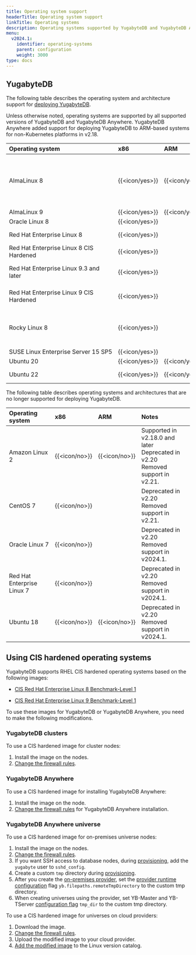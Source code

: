 ```yaml
---
title: Operating system support
headerTitle: Operating system support
linkTitle: Operating systems
description: Operating systems supported by YugabyteDB and YugabyteDB Anywhere.
menu:
  v2024.1:
    identifier: operating-systems
    parent: configuration
    weight: 3000
type: docs
---
```


## YugabyteDB

The following table describes the operating system and architecture support for [deploying YugabyteDB](../../../deploy/manual-deployment/).

Unless otherwise noted, operating systems are supported by all supported versions of YugabyteDB and YugabyteDB Anywhere. YugabyteDB Anywhere added support for deploying YugabyteDB to ARM-based systems for non-Kubernetes platforms in v2.18.

| Operating system | x86            | ARM            | Notes |
| :--------------- | :------------- | :------------- | :---- |
| AlmaLinux 8      | {{<icon/yes>}} | {{<icon/yes>}} | Recommended for production<br>Recommended development platform<br>Default for YBA-deployed nodes |
| AlmaLinux 9      | {{<icon/yes>}} | {{<icon/yes>}} |       |
| Oracle Linux 8   | {{<icon/yes>}} |                | |
| Red Hat Enterprise Linux 8 | {{<icon/yes>}} |      | Recommended for production |
| Red Hat Enterprise Linux 8 CIS Hardened | {{<icon/yes>}} |      | |
| Red Hat Enterprise Linux&nbsp;9.3 and later | {{<icon/yes>}} |  | Supported in v2.20.3 and later.  {{<tags/feature/ea>}} |
| Red Hat Enterprise Linux&nbsp;9 CIS Hardened | {{<icon/yes>}} |  | Supported in v2.20.3 and later.  {{<tags/feature/ea>}} |
| Rocky Linux 8    | {{<icon/yes>}} |                | Supported in v2.20.8, v2024.1.4, and v2024.2 and later.  {{<tags/feature/ea>}} |
| SUSE&nbsp;Linux&nbsp;Enterprise&nbsp;Server&nbsp;15&nbsp;SP5 | {{<icon/yes>}} |     | {{<tags/feature/ea>}} |
| Ubuntu 20        | {{<icon/yes>}} | {{<icon/yes>}} |       |
| Ubuntu 22        | {{<icon/yes>}} | {{<icon/yes>}} | Supported in v2.18.5, v2.20.1 |

The following table describes operating systems and architectures that are no longer supported for deploying YugabyteDB.

| Operating system | x86            | ARM            | Notes |
| :--------------- | :------------- | :------------- | :---- |
| Amazon Linux 2   | {{<icon/no>}}  | {{<icon/no>}}  | Supported in v2.18.0 and later<br>Deprecated in v2.20<br> Removed support in v2.21. |
| CentOS 7         | {{<icon/no>}}  |                | Deprecated in v2.20<br> Removed support in v2.21. |
| Oracle Linux 7   | {{<icon/no>}}  |                | Deprecated in v2.20<br> Removed support in v2024.1. |
| Red Hat Enterprise Linux 7 | {{<icon/no>}} |       | Deprecated in v2.20<br> Removed support in v2024.1. |
| Ubuntu 18        | {{<icon/no>}}  | {{<icon/no>}}  | Deprecated in v2.20<br> Removed support in v2024.1. |

## Using CIS hardened operating systems

YugabyteDB supports RHEL CIS hardened operating systems based on the following images:

- [CIS Red Hat Enterprise Linux 8 Benchmark-Level 1](https://aws.amazon.com/marketplace/pp/prodview-kg7ijztdpvfaw?sr=0-7&?ref=_ptnr_cis_website)

- [CIS Red Hat Enterprise Linux 9 Benchmark-Level 1](https://aws.amazon.com/marketplace/server/procurement?productId=fa2dc596-6685-4c0b-b258-3c415342c908)

To use these images for YugabyteDB or YugabyteDB Anywhere, you need to make the following modifications.

### YugabyteDB clusters

To use a CIS hardened image for cluster nodes:

1. Install the image on the nodes.
1. [Change the firewall rules](../default-ports/#firewall-changes-for-cis-hardened-images).

### YugabyteDB Anywhere

To use a CIS hardened image for installing YugabyteDB Anywhere:

1. Install the image on the node.
1. [Change the firewall rules](../../../yugabyte-platform/prepare/networking/#firewall-changes-for-cis-hardened-images) for YugabyteDB Anywhere installation.

### YugabyteDB Anywhere universe

To use a CIS hardened image for on-premises universe nodes:

1. Install the image on the nodes.
1. [Change the firewall rules](../default-ports/#firewall-changes-for-cis-hardened-images).
1. If you want SSH access to database nodes, during [provisioning](../../../yugabyte-platform/prepare/server-nodes-software/software-on-prem-manual/#pre-provision-nodes-manually), add the `yugabyte` user to `sshd_config`.
1. Create a custom `tmp` directory during [provisioning](../../../yugabyte-platform/prepare/server-nodes-software/software-on-prem-manual/#custom-tmp-directory-for-cis-hardened-rhel-8-or-9).
1. After you create the [on-premises provider](../../../yugabyte-platform/configure-yugabyte-platform/on-premises-provider/), set the [provider runtime configuration](../../../yugabyte-platform/administer-yugabyte-platform/manage-runtime-config/) flag `yb.filepaths.remoteTmpDirectory` to the custom tmp directory.
1. When creating universes using the provider, set YB-Master and YB-TServer [configuration flag](../../../yugabyte-platform/manage-deployments/edit-config-flags/) `tmp_dir` to the custom tmp directory.

To use a CIS hardened image for universes on cloud providers:

1. Download the image.
1. [Change the firewall rules](../default-ports/#firewall-changes-for-cis-hardened-images).
1. Upload the modified image to your cloud provider.
1. [Add the modified image](../../../yugabyte-platform/configure-yugabyte-platform/aws/) to the Linux version catalog.

